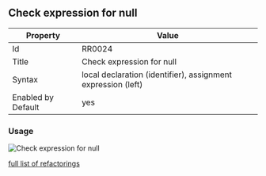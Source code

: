 ## Check expression for null

Property | Value
--- | ---
Id|RR0024
Title|Check expression for null
Syntax|local declaration \(identifier\), assignment expression \(left\)
Enabled by Default|yes

### Usage

![Check expression for null](../../images/refactorings/CheckExpressionForNull.png)

[full list of refactorings](Refactorings.md)